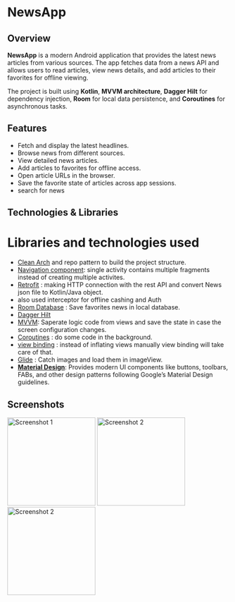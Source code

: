 # NewsApp

## Overview
**NewsApp** is a modern Android application that provides the latest news articles from various sources. The app fetches data from a news API and allows users to read articles, view news details, and add articles to their favorites for offline viewing.

The project is built using **Kotlin**, **MVVM architecture**, **Dagger Hilt** for dependency injection, **Room** for local data persistence, and **Coroutines** for asynchronous tasks.

## Features
- Fetch and display the latest headlines.
- Browse news from different sources.
- View detailed news articles.
- Add articles to favorites for offline access.
- Open article URLs in the browser.
- Save the favorite state of articles across app sessions.
- search for news

## Technologies & Libraries
# Libraries and technologies used
* [Clean Arch](https://medium.com/@jeremy.leyvraz/clean-architecture-in-android-kotlin-a-comprehensive-overview-743ac2214e88#:~:text=Clean%20architecture%20is%20a%20software,evolution%2C%20testing%2C%20and%20maintenance.) and repo pattern to build the project structure.
* [Navigation component](https://developer.android.com/guide/navigation): single activity contains multiple fragments instead of creating multiple activites.
* [Retrofit](https://square.github.io/retrofit/) : making HTTP connection with the rest API and convert News json file to Kotlin/Java object.
* also used interceptor for offline cashing and Auth
* [Room Database](https://developer.android.com/training/data-storage/room) : Save favorites news in local database.
* [Dagger Hilt](https://developer.android.com/training/dependency-injection/hilt-android)
* [MVVM](https://developer.android.com/topic/libraries/architecture/viewmodel): Saperate logic code from views and save the state in case the screen configuration changes.
* [Coroutines](https://developer.android.com/kotlin/coroutines) : do some code in the background.
* [view binding](https://developer.android.com/topic/libraries/view-binding) : instead of inflating views manually view binding will take care of that.
* [Glide](https://github.com/bumptech/glide) : Catch images and load them in imageView.
* [**Material Design**](https://material.io/develop/android/docs/getting-started): Provides modern UI components like buttons, toolbars, FABs, and other design patterns following Google’s Material Design guidelines.

## Screenshots

<p float="left">
  <img src="https://github.com/user-attachments/assets/382f36fa-f7f8-46e8-aba7-80ec0ca3e423" alt="Screenshot 1" width="200" />
  <img src="https://github.com/user-attachments/assets/f15e4890-f213-4836-b710-84f9bdaeb3b4" alt="Screenshot 2" width="200" />
   <img src="https://github.com/user-attachments/assets/18c14205-6236-4a0c-8cee-61a3f14e2db6" alt="Screenshot 2" width="200" />
</p>

